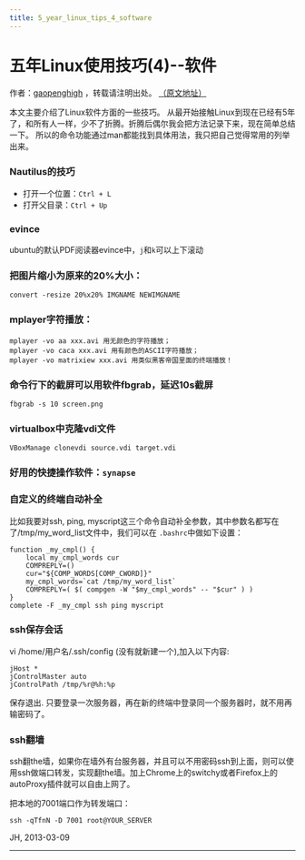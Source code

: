 ```yaml
---
title: 5_year_linux_tips_4_software
---
```


<head>
<link rel='stylesheet' href='/style/github2.css'/>
<meta http-equiv="Content-Type" content="text/html; charset=utf-8" />
</head>

五年Linux使用技巧(4)--软件
=========================

作者：[gaopenghigh](http://gaopenghigh.github.com)
，转载请注明出处。
[（原文地址）](http://gaopenghigh.github.io/posts/5_year_linux_tips_4_software.html)

本文主要介绍了Linux软件方面的一些技巧。
从最开始接触Linux到现在已经有5年了，和所有人一样，少不了折腾。折腾后偶尔我会把方法记录下来，现在简单总结一下。
所以的命令功能通过man都能找到具体用法，我只把自己觉得常用的列举出来。

### Nautilus的技巧

* 打开一个位置：`Ctrl + L`
* 打开父目录：`Ctrl + Up`

### evince

ubuntu的默认PDF阅读器evince中，`j`和`k`可以上下滚动

### 把图片缩小为原来的20%大小：

    convert -resize 20%x20% IMGNAME NEWIMGNAME

### mplayer字符播放：

    mplayer -vo aa xxx.avi 用无颜色的字符播放；
    mplayer -vo caca xxx.avi 用有颜色的ASCII字符播放；
    mplayer -vo matrixiew xxx.avi 用类似黑客帝国里面的终端播放！

### 命令行下的截屏可以用软件fbgrab，延迟10s截屏

    fbgrab -s 10 screen.png

### virtualbox中克隆vdi文件

    VBoxManage clonevdi source.vdi target.vdi

### 好用的快捷操作软件：`synapse`

### 自定义的终端自动补全

比如我要对ssh, ping, myscript这三个命令自动补全参数，其中参数名都写在了/tmp/my_word_list文件中，我们可以在 `.bashrc`中做如下设置：

    function _my_cmpl() {
        local my_cmpl_words cur
        COMPREPLY=()
        cur="${COMP_WORDS[COMP_CWORD]}"
        my_cmpl_words=`cat /tmp/my_word_list`
        COMPREPLY=( $( compgen -W "$my_cmpl_words" -- "$cur" ) )
    }
    complete -F _my_cmpl ssh ping myscript

### ssh保存会话

vi /home/用户名/.ssh/config (没有就新建一个),加入以下内容:

    jHost *
    jControlMaster auto
    jControlPath /tmp/%r@%h:%p

保存退出. 只要登录一次服务器，再在新的终端中登录同一个服务器时，就不用再输密码了。


### ssh翻墙

ssh翻the墙，如果你在墙外有台服务器，并且可以不用密码ssh到上面，则可以使用ssh做端口转发，实现翻the墙。加上Chrome上的switchy或者Firefox上的autoProxy插件就可以自由上网了。

把本地的7001端口作为转发端口：

    ssh -qTfnN -D 7001 root@YOUR_SERVER

JH, 2013-03-09

----

<div id="disqus_thread"></div>
<script type="text/javascript">
/* * * CONFIGURATION VARIABLES: EDIT BEFORE PASTING INTO YOUR WEBPAGE * * */
    var disqus_shortname = 'gaopenghigh'; // required: replace example with your forum shortname

    /* * * DON'T EDIT BELOW THIS LINE * * */
    (function() {
        var dsq = document.createElement('script'); dsq.type = 'text/javascript'; dsq.async = true;
        dsq.src = '//' + disqus_shortname + '.disqus.com/embed.js';
        (document.getElementsByTagName('head')[0] || document.getElementsByTagName('body')[0]).appendChild(dsq);
    })();
</script>
<script>
  (function(i,s,o,g,r,a,m){i['GoogleAnalyticsObject']=r;i[r]=i[r]||function(){
  (i[r].q=i[r].q||[]).push(arguments)},i[r].l=1*new Date();a=s.createElement(o),
  m=s.getElementsByTagName(o)[0];a.async=1;a.src=g;m.parentNode.insertBefore(a,m)
  })(window,document,'script','//www.google-analytics.com/analytics.js','ga');

  ga('create', 'UA-40539766-1', 'github.com');
  ga('send', 'pageview');

</script>

